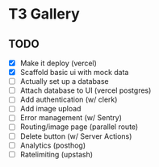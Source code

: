 # T3 Gallery

## TODO

- [x] Make it deploy (vercel)
- [x] Scaffold basic ui with mock data
- [ ] Actually set up a database
- [ ] Attach database to UI (vercel postgres)
- [ ] Add authentication (w/ clerk)
- [ ] Add image upload
- [ ] Error management (w/ Sentry)
- [ ] Routing/image page (parallel route)
- [ ] Delete button (w/ Server Actions)
- [ ] Analytics (posthog)
- [ ] Ratelimiting (upstash)
